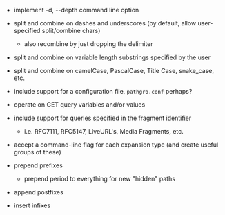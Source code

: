 * implement -d, --depth command line option

* split and combine on dashes and underscores (by default, allow user-specified split/combine chars)
  - also recombine by just dropping the delimiter

* split and combine on variable length substrings specified by the user

* split and combine on camelCase, PascalCase, Title Case, snake_case, etc.

* include support for a configuration file, `pathgro.conf` perhaps?

* operate on GET query variables and/or values

* include support for queries specified in the fragment identifier
  - i.e. RFC7111, RFC5147, LiveURL's, Media Fragments, etc. 

* accept a command-line flag for each expansion type (and create useful groups of these)

* prepend prefixes
  - prepend period to everything for new "hidden" paths

* append postfixes

* insert infixes

